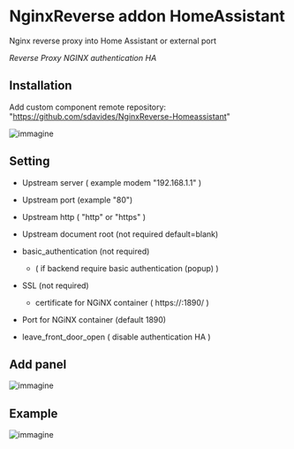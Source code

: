 # NginxReverse addon HomeAssistant

  Nginx reverse proxy into Home Assistant
  or external port

  *Reverse Proxy NGINX authentication HA*
  

  ## Installation

Add custom component remote repository:
"https://github.com/sdavides/NginxReverse-Homeassistant"


   ![immagine](https://github.com/user-attachments/assets/1f100850-d7db-40ca-a036-97254154b408)

 ## Setting

  * Upstream server ( example modem "192.168.1.1" )
  * Upstream port (example "80")
  * Upstream http ( "http" or "https" )
  * Upstream document root (not required default=blank)
  * basic_authentication (not required)
      * ( if backend require basic authentication (popup) ) 

  * SSL (not required)
      * certificate for NGiNX container
	( https://<homeassistant>:1890/ )
  * Port for NGiNX container 
	(default 1890)
  * leave_front_door_open 
	( disable authentication HA )


## Add panel
![immagine](https://github.com/user-attachments/assets/c37d7568-1921-47c2-b3e4-3b7fc9400987)

## Example
![immagine](https://github.com/user-attachments/assets/16b00f62-9e0a-4461-8d2a-95f4acc93722)

